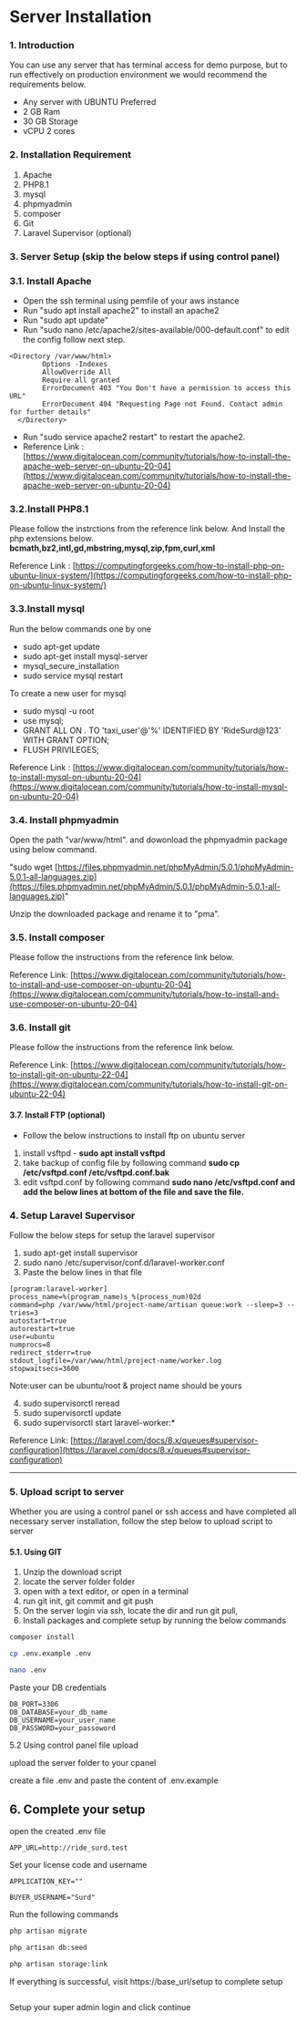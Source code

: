 # Server Installation

### 1. Introduction

You can use any server that has terminal access for demo purpose, but to run effectively on production environment we would recommend the requirements below.

* Any server with UBUNTU Preferred
* 2 GB Ram
* 30 GB Storage
* vCPU 2 cores

### **2. Installation Requirement**&#x20;

1. Apache
2. PHP8.1
3. mysql
4. phpmyadmin
5. composer
6. Git
7. Laravel Supervisor (optional)

### 3. Server Setup (skip the below steps if using control panel)

### 3.1. Install Apache

* Open the ssh terminal using pemfile of your aws instance
* Run "sudo apt install apache2" to install an apache2
* Run "sudo apt update"
* Run "sudo nano /etc/apache2/sites-available/000-default.conf" to edit the config follow next step.

```
<Directory /var/www/html>
        Options -Indexes
        AllowOverride All
        Require all granted
        ErrorDocument 403 "You Don't have a permission to access this URL"
        ErrorDocument 404 "Requesting Page not Found. Contact admin for further details"
  </Directory>
```

* Run "sudo service apache2 restart" to restart the apache2.
* Reference Link : [https://www.digitalocean.com/community/tutorials/how-to-install-the-apache-web-server-on-ubuntu-20-04](https://www.digitalocean.com/community/tutorials/how-to-install-the-apache-web-server-on-ubuntu-20-04)

### 3.2.Install PHP8.1

Please follow the instrctions from the reference link below. And Install the php extensions below. **bcmath,bz2,intl,gd,mbstring,mysql,zip,fpm,curl,xml**

Reference Link : [https://computingforgeeks.com/how-to-install-php-on-ubuntu-linux-system/](https://computingforgeeks.com/how-to-install-php-on-ubuntu-linux-system/)

### 3.3.Install mysql

Run the below commands one by one

* sudo apt-get update
* sudo apt-get install mysql-server
* mysql\_secure\_installation
* sudo service mysql restart

To create a new user for mysql

* sudo mysql -u root
* use mysql;
* GRANT ALL ON _._ TO 'taxi\_user'@'%' IDENTIFIED BY 'RideSurd@123' WITH GRANT OPTION;
* FLUSH PRIVILEGES;

Reference Link : [https://www.digitalocean.com/community/tutorials/how-to-install-mysql-on-ubuntu-20-04](https://www.digitalocean.com/community/tutorials/how-to-install-mysql-on-ubuntu-20-04)

### 3.4. Install phpmyadmin

Open the path "var/www/html". and dowonload the phpmyadmin package using below command.

"sudo wget [https://files.phpmyadmin.net/phpMyAdmin/5.0.1/phpMyAdmin-5.0.1-all-languages.zip](https://files.phpmyadmin.net/phpMyAdmin/5.0.1/phpMyAdmin-5.0.1-all-languages.zip)"

Unzip the downloaded package and rename it to "pma".

### 3.5. Install composer

Please follow the instructions from the reference link below.

Reference Link: [https://www.digitalocean.com/community/tutorials/how-to-install-and-use-composer-on-ubuntu-20-04](https://www.digitalocean.com/community/tutorials/how-to-install-and-use-composer-on-ubuntu-20-04)

### 3.6. Install git

Please follow the instructions from the reference link below.

Reference Link: [https://www.digitalocean.com/community/tutorials/how-to-install-git-on-ubuntu-22-04](https://www.digitalocean.com/community/tutorials/how-to-install-git-on-ubuntu-22-04)

#### 3.7. Install FTP (optional)

* Follow the below instructions to install ftp on ubuntu server

1. install vsftpd - **sudo apt install vsftpd**
2. take backup of config file by following command **sudo cp /etc/vsftpd.conf /etc/vsftpd.conf.bak**
3. edit vsftpd.conf by following command **sudo nano /etc/vsftpd.conf and add the below lines at bottom of the file and save the file.**



### **4.** Setup Laravel Supervisor &#x20;

Follow the below steps for setup the laravel supervisor&#x20;



1. sudo apt-get install supervisor
2. sudo nano /etc/supervisor/conf.d/laravel-worker.conf
3. Paste the below lines in that file



```
[program:laravel-worker]
process_name=%(program_name)s_%(process_num)02d
command=php /var/www/html/project-name/artisan queue:work --sleep=3 --tries=3
autostart=true
autorestart=true
user=ubuntu
numprocs=8
redirect_stderr=true
stdout_logfile=/var/www/html/project-name/worker.log
stopwaitsecs=3600
```

Note:user can be ubuntu/root & project name should be yours

4. sudo supervisorctl reread
5. sudo supervisorctl update
6. sudo supervisorctl start laravel-worker:\*

Reference Link: [https://laravel.com/docs/8.x/queues#supervisor-configuration](https://laravel.com/docs/8.x/queues#supervisor-configuration)

***

### **5.** Upload script to server &#x20;

Whether you are using a control panel or ssh access and have completed all necessary server installation, follow the step below to upload script to server

#### 5.1. Using GIT

1. Unzip the download script
2. locate the server folder folder
3. open with a text editor, or open in a terminal
4. run git init, git commit and git push
5. On the server login via ssh, locate the dir and run git pull,
6. Install packages and complete setup by running the below commands

```bash
composer install

cp .env.example .env 

nano .env 

```

Paste your DB credentials

```
DB_PORT=3306
DB_DATABASE=your_db_name
DB_USERNAME=your_user_name
DB_PASSWORD=your_passoword

```

5.2 Using control panel file upload

upload the server folder to your cpanel

create a file .env and paste the content of .env.example



## 6. Complete your setup

open the created .env file

```
APP_URL=http://ride_surd.test
```

Set your license code and username

```
APPLICATION_KEY=""

BUYER_USERNAME="Surd"
```

Run the following commands

```bash
php artisan migrate

php artisan db:seed

php artisan storage:link
```

If everything is successful, visit https://base\_url/setup to complete setup



<figure><img src="../.gitbook/assets/Screenshot 2023-10-30 at 12.34.55 PM.png" alt=""><figcaption></figcaption></figure>

Setup your super admin login and click continue
